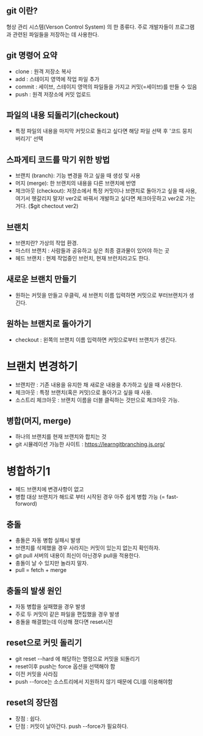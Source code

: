 ## git 이란?
형상 관리 시스템(Verson Control System) 의 한 종류다. 
주로 개발자들이 프로그램과 관련된 파일들을 저장하는 데 사용한다.

## git 명령어 요약
- clone : 원격 저장소 복사
- add : 스테이지 영역에 작업 파일 추가
- commit : 세이브, 스테이지 영역의 파일들을 가지고 커밋(=세이브)를 만들 수 있음
- push : 원격 저장소에 커밋 업로드

## 파일의 내용 되돌리기(checkout)
- 특정 파일의 내용을 마지막 커밋으로 돌리고 싶다면 해당 파일 선택 후 '코드 뭉치 버리기' 선택

## 스파게티 코드를 막기 위한 방법
- 브랜치 (branch): 기능 변경을 하고 싶을 때 생성 및 사용
- 머지 (merge): 한 브랜치의 내용을 다른 브랜치에 반영
- 체크아웃 (checkout): 저장소에서 특정 커밋이나 브랜치로 돌아가고 싶을 때 사용, 여기서 헷갈리지 말자! ver2로 바꿔서 개발하고 싶다면 체크아웃하고 ver2로 가는거다. ($git chectout ver2)

## 브랜치
- 브랜치란? 가상의 작업 환경.
- 마스터 브랜치 : 사람들과 공유하고 싶은 최종 결과물이 있어야 하는 곳
- 헤드 브랜치 : 현제 작업중인 브런치, 현재 브런치라고도 한다.

## 새로운 브랜치 만들기
- 원하는 커밋을 만들고 우클릭, 새 브랜치 이름 입력하면 커밋으로 부터브랜치가 생긴다.

## 원하는 브랜치로 돌아가기
- checkout : 왼쪽의 브랜치 이름 입력하면 커밋으로부터 브랜치가 생긴다.

# 브랜치 변경하기
- 브랜치란 : 기존 내용을 유지한 채 새로운 내용을 추가하고 싶을 때 사용한다.
- 체크아웃 : 특정 브랜치(혹은 커밋)으로 돌아가고 싶을 때 사용.
- 소스트리 체크아웃 : 브랜치 이름을 더블 클릭하는 것만으로 체크아웃 가능.

## 병합(머지, merge)
- 하나의 브랜치를 현재 브랜치와 합치는 것
- git 시뮬레이션 가능한 사이트 : https://learngitbranching.js.org/

# 병합하기1
- 헤드 브랜치에 변경사항이 없고
- 병합 대상 브랜치가 해드로 부터 시작된 경우 아주 쉽게 병합 가능 (= fast-forword)

## 충돌
- 충돌은 자동 병합 실패시 발생
- 브랜치를 삭제했을 경우 사라지는 커밋이 있는지 없는지 확인하자.
- git pull 서버의 내용이 최신이 아닌경우 pull을 적용한다.
- 충돌이 날 수 있지만 놀라지 말자.
- pull = fetch + merge

## 충돌의 발생 원인
- 자동 병합을 실패했을 경우 발생
- 주로 두 커밋이 같은 파일을 편집했을 경우 발생
- 충돌을 해결했는데 이상해 졌다면 reset시전

## reset으로 커밋 돌리기
- git reset --hard 에 해당하는 명령으로 커밋을 되돌리기
- reset이후 push는 force 옵션을 선택해야 함
- 이전 커밋을 사라짐
- push --force는 소스트리에서 지원하지 않기 때문에 CLI를 이용해야함

## reset의 장단점
- 장점 : 쉽다.
- 단점 : 커밋이 날아간다. push --force가 필요하다.
